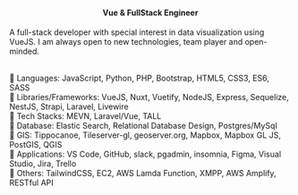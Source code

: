 <h4 align='center'>
  Vue & FullStack Engineer 
</h4>


<p>
A full-stack developer with special interest in data visualization using VueJS. I am always open to new technologies, team player and open-minded.
</p>

<br>🔸 Languages: JavaScript, Python, PHP, Bootstrap, HTML5, CSS3, ES6, SASS
<br>🔸 Libraries/Frameworks: VueJS, Nuxt, Vuetify, NodeJS, Express, Sequelize, NestJS, Strapi, Laravel, Livewire
<br>🔸 Tech Stacks: MEVN, Laravel/Vue, TALL
<br>🔸 Database: Elastic Search, Relational Database Design, Postgres/MySql
<br>🔸 GIS: Tippocanoe, Tileserver-gl, geoserver.org, Mapbox, Mapbox GL JS, PostGIS, QGIS
<br>🔸 Applications: VS Code, GitHub, slack, pgadmin, insomnia, Figma, Visual Studio, Jira, Trello
<br>🔸 Others: TailwindCSS, EC2, AWS Lamda Function, XMPP, AWS Amplify, RESTful API
<p>
<br>
